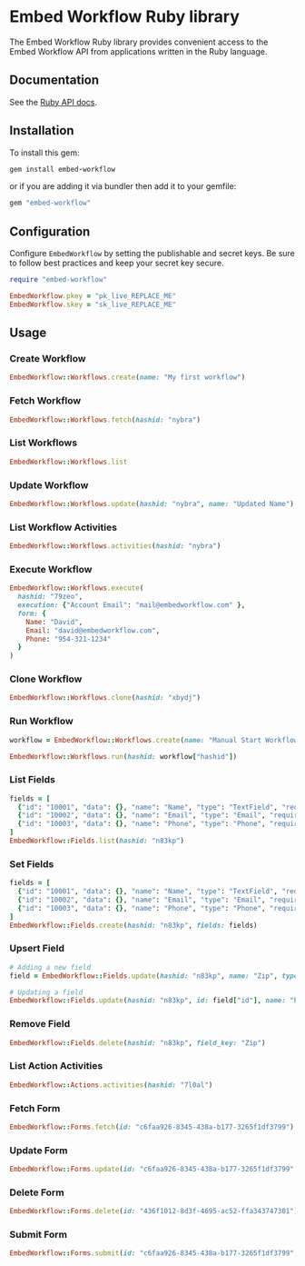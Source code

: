 # Embed Workflow Ruby library

The Embed Workflow Ruby library provides convenient access to the Embed Workflow API from applications written in the Ruby language.

## Documentation

See the [Ruby API docs](localhost:4567/?ruby).

## Installation

To install this gem:

```ruby
gem install embed-workflow
```

or if you are adding it via bundler then add it to your gemfile:

```ruby
gem "embed-workflow"
```

## Configuration

Configure `EmbedWorkflow` by setting the publishable and secret keys. Be sure to follow best practices and keep your secret key secure.

```ruby
require "embed-workflow"

EmbedWorkflow.pkey = "pk_live_REPLACE_ME"
EmbedWorkflow.skey = "sk_live_REPLACE_ME"
```

## Usage

### Create Workflow

```ruby
EmbedWorkflow::Workflows.create(name: "My first workflow")
```

### Fetch Workflow

```ruby
EmbedWorkflow::Workflows.fetch(hashid: "nybra")
```

### List Workflows

```ruby
EmbedWorkflow::Workflows.list
```

### Update Workflow

```ruby
EmbedWorkflow::Workflows.update(hashid: "nybra", name: "Updated Name")
```

### List Workflow Activities

```ruby
EmbedWorkflow::Workflows.activities(hashid: "nybra")
```

### Execute Workflow

```ruby
EmbedWorkflow::Workflows.execute(
  hashid: "79zeo",
  execution: {"Account Email": "mail@embedworkflow.com" },
  form: {
    Name: "David",
    Email: "david@embedworkflow.com",
    Phone: "954-321-1234"
  }
)
```

### Clone Workflow

```ruby
EmbedWorkflow::Workflows.clone(hashid: "xbydj")
```

### Run Workflow

```ruby
workflow = EmbedWorkflow::Workflows.create(name: "Manual Start Workflow", auto_start: false)

EmbedWorkflow::Workflows.run(hashid: workflow["hashid"])
```

### List Fields

```ruby
fields = [
  {"id": "10001", "data": {}, "name": "Name", "type": "TextField", "required": true},
  {"id": "10002", "data": {}, "name": "Email", "type": "Email", "required": true},
  {"id": "10003", "data": {}, "name": "Phone", "type": "Phone", "required": false}
]
EmbedWorkflow::Fields.list(hashid: "n83kp")
```

### Set Fields

```ruby
fields = [
  {"id": "10001", "data": {}, "name": "Name", "type": "TextField", "required": true},
  {"id": "10002", "data": {}, "name": "Email", "type": "Email", "required": true},
  {"id": "10003", "data": {}, "name": "Phone", "type": "Phone", "required": false}
]
EmbedWorkflow::Fields.create(hashid: "n83kp", fields: fields)
```

### Upsert Field

```ruby
# Adding a new field
field = EmbedWorkflow::Fields.update(hashid: "n83kp", name: "Zip", type: "TextField", required: false)

# Updating a field
EmbedWorkflow::Fields.update(hashid: "n83kp", id: field["id"], name: "Postal Code", type: "TextField", required: true)
```

### Remove Field

```ruby
EmbedWorkflow::Fields.delete(hashid: "n83kp", field_key: "Zip")
```

### List Action Activities

```ruby
EmbedWorkflow::Actions.activities(hashid: "7l0al")
```

### Fetch Form

```ruby
EmbedWorkflow::Forms.fetch(id: "c6faa926-8345-438a-b177-3265f1df3799")
```

### Update Form

```ruby
EmbedWorkflow::Forms.update(id: "c6faa926-8345-438a-b177-3265f1df3799", name: "Update Form!")
```

### Delete Form

```ruby
EmbedWorkflow::Forms.delete(id: "436f1012-8d3f-4695-ac52-ffa343747301")
```

### Submit Form

```ruby
EmbedWorkflow::Forms.submit(id: "c6faa926-8345-438a-b177-3265f1df3799", submission: { Name: "David", Email: "david@embedworkflow.com" })
```
